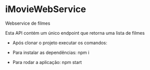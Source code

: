 # iMovieWebService
Webservice de filmes

Esta API contém um único endpoint que retorna uma lista de filmes

- Após clonar o projeto executar os comandos:

- Para instalar as dependências: npm i

- Para rodar a aplicação: npm start 
